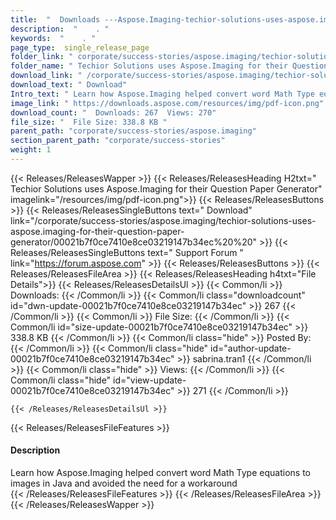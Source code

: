 ```yaml
---
title:  "  Downloads ---Aspose.Imaging-techior-solutions-uses-aspose.imaging-for-their-question-paper-generator . " 
description:  "    . " 
keywords:  "    . " 
page_type:  single_release_page
folder_link: " corporate/success-stories/aspose.imaging/techior-solutions-uses-aspose.imaging-for-their-question-paper-generator/"
folder_name: " Techior Solutions uses Aspose.Imaging for their Question Paper Generator"
download_link: " /corporate/success-stories/aspose.imaging/techior-solutions-uses-aspose.imaging-for-their-question-paper-generator/00021b7f0ce7410e8ce03219147b34ec"
download_text: " Download"
Intro_text: " Learn how Aspose.Imaging helped convert word Math Type equations to images in Ja..."
image_link: " https://downloads.aspose.com/resources/img/pdf-icon.png"
download_count: "  Downloads: 267  Views: 270"
file_size: "  File Size: 338.8 KB "
parent_path: "corporate/success-stories/aspose.imaging"
section_parent_path: "corporate/success-stories"
weight: 1 
---
```


{{< Releases/ReleasesWapper >}}
  {{< Releases/ReleasesHeading H2txt=" Techior Solutions uses Aspose.Imaging for their Question Paper Generator" imagelink="/resources/img/pdf-icon.png">}}
  {{< Releases/ReleasesButtons >}}
    {{< Releases/ReleasesSingleButtons text=" Download" link="/corporate/success-stories/aspose.imaging/techior-solutions-uses-aspose.imaging-for-their-question-paper-generator/00021b7f0ce7410e8ce03219147b34ec%20%20" >}}
    {{< Releases/ReleasesSingleButtons text=" Support Forum " link="https://forum.aspose.com" >}}
  {{< Releases/ReleasesButtons >}}
  {{< Releases/ReleasesFileArea >}}
    {{< Releases/ReleasesHeading h4txt="File Details">}}
    {{< Releases/ReleasesDetailsUl >}}
            {{< Common/li  >}} Downloads: {{< /Common/li >}} 
      {{< Common/li class="downloadcount" id="dwn-update-00021b7f0ce7410e8ce03219147b34ec" >}} 267 {{< /Common/li >}} 
      {{< Common/li  >}} File Size: {{< /Common/li >}} 
      {{< Common/li id="size-update-00021b7f0ce7410e8ce03219147b34ec" >}} 338.8 KB {{< /Common/li >}} 
      {{< Common/li  class="hide" >}} Posted By: {{< /Common/li >}} 
      {{< Common/li class="hide" id="author-update-00021b7f0ce7410e8ce03219147b34ec" >}} sabrina.tran1 {{< /Common/li >}} 
      {{< Common/li class="hide"  >}} Views: {{< /Common/li >}} 
      {{< Common/li class="hide" id="view-update-00021b7f0ce7410e8ce03219147b34ec" >}} 271 {{< /Common/li >}} 

    {{< /Releases/ReleasesDetailsUl >}}

  {{< Releases/ReleasesFileFeatures >}}
      <h4>Description</h4><div class="HTMLDescription">Learn how Aspose.Imaging helped convert word Math Type equations to images in Java and avoided the need for a workaround</div>
  {{< /Releases/ReleasesFileFeatures >}}
 {{< /Releases/ReleasesFileArea >}}
{{< /Releases/ReleasesWapper >}}


